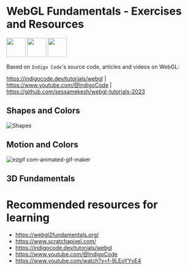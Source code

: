 # WebGL Fundamentals - Exercises and Resources

<img width="50" src="https://github.com/clodoN1109/webGL_fundamentals_exercises/assets/104923248/ce8d1197-ad6a-4f11-b383-5fb8caa09bee" />
<img width="50" src="https://github.com/clodoN1109/webGL_fundamentals_exercises/assets/104923248/e2627385-a229-42cc-b061-c66b6dbe9411" />
<img width="50" src="https://github.com/clodoN1109/webGL_fundamentals_exercises/assets/104923248/cf39bdda-a034-4495-8cc8-d9561a7fd846" />





Based on `Indigo Code`'s source code, articles and videos on WebGL:

https://indigocode.dev/tutorials/webgl | https://www.youtube.com/@IndigoCode | https://github.com/sessamekesh/webgl-tutorials-2023

##

## Shapes and Colors

![Shapes](https://github.com/clodoN1109/webGL_fundamentals_exercises/assets/104923248/3822bdcd-895e-42b0-a144-11e967bd4398)

## Motion and Colors

![ezgif com-animated-gif-maker](https://github.com/clodoN1109/webGL_fundamentals_exercises/assets/104923248/6b7f4df1-4756-4ca3-91cc-3c66bfd3e6b9)


## 3D Fundamentals


# Recommended resources for learning

- https://webgl2fundamentals.org/
- https://www.scratchapixel.com/
- https://indigocode.dev/tutorials/webgl
- https://www.youtube.com/@IndigoCode
- https://www.youtube.com/watch?v=f-9LEoYYvE4

